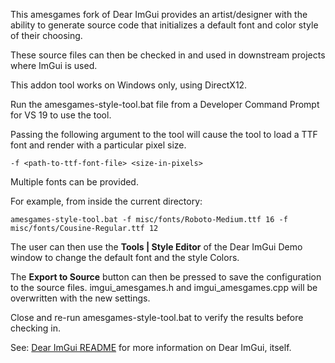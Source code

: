 This amesgames fork of Dear ImGui provides an artist/designer with the ability to generate source code that initializes a
default font and color style of their choosing.

These source files can then be checked in and used in downstream projects where ImGui is used.

This addon tool works on Windows only, using DirectX12.

Run the amesgames-style-tool.bat file from a Developer Command Prompt for VS 19 to use the tool.

Passing the following argument to the tool will cause the tool to load a TTF font and render with a particular pixel size.

```-f <path-to-ttf-font-file> <size-in-pixels>```

Multiple fonts can be provided.

For example, from inside the current directory:

```amesgames-style-tool.bat -f misc/fonts/Roboto-Medium.ttf 16 -f misc/fonts/Cousine-Regular.ttf 12```

The user can then use the **Tools | Style Editor** of the Dear ImGui Demo window to change the default font and the style Colors.

The **Export to Source** button can then be pressed to save the configuration to the source files. imgui_amesgames.h and
imgui_amesgames.cpp will be overwritten with the new settings.

Close and re-run amesgames-style-tool.bat to verify the results before checking in.

See: [Dear ImGui README](docs/README.md) for more information on Dear ImGui, itself.

